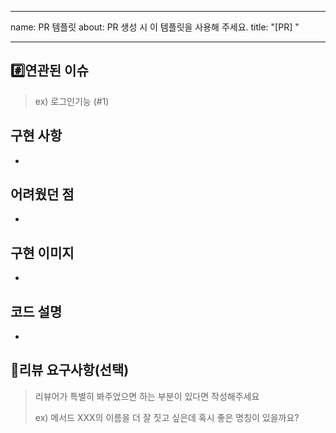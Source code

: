 <!-- PR 제목 예시:
[missionX] X단계 미션 구현 - 000/0팀
-->

---

name: PR 템플릿
about: PR 생성 시 이 템플릿을 사용해 주세요.
title: "[PR] "

---

## #️⃣연관된 이슈

> ex) 로그인기능 (#1)

## 구현 사항

-

## 어려웠던 점

-

## 구현 이미지

-

## 코드 설명

-

## 💬리뷰 요구사항(선택)

> 리뷰어가 특별히 봐주었으면 하는 부분이 있다면 작성해주세요
>
> ex) 메서드 XXX의 이름을 더 잘 짓고 싶은데 혹시 좋은 명칭이 있을까요?
